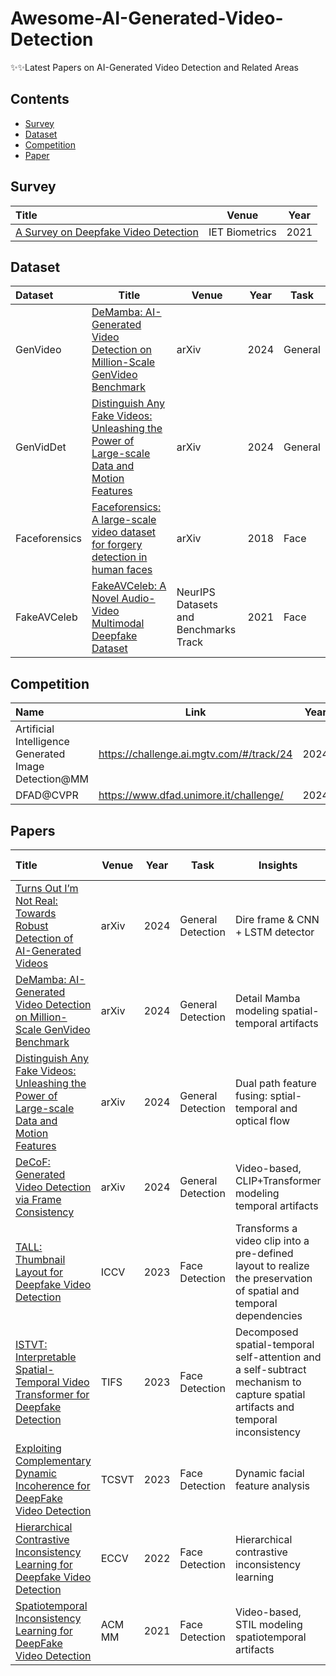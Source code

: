 # Awesome-AI-Generated-Video-Detection
✨✨Latest Papers on AI-Generated Video Detection and Related Areas

## Contents
- [Survey](#survey)
- [Dataset](#dataset)
- [Competition](#competition)
- [Paper](#papers)


## Survey
| Title                                                        | Venue       | Year |
| :----------------------------------------------------------- | ----------- | ---- |
|[A Survey on Deepfake Video Detection](https://ietresearch.onlinelibrary.wiley.com/doi/full/10.1049/bme2.12031) | IET Biometrics | 2021 

## Dataset
| Dataset|Title                                                        | Venue       | Year |       Task     |
| :--------------------------- | -------------------------------- | ----------- | ---- | -------------- |
| GenVideo| [DeMamba: AI-Generated Video Detection on Million-Scale GenVideo Benchmark](https://arxiv.org/abs/2405.19707)| arXiv | 2024 | General
| GenVidDet| [Distinguish Any Fake Videos: Unleashing the Power of Large-scale Data and Motion Features](https://arxiv.org/pdf/2405.15343)| arXiv | 2024 | General
| Faceforensics| [Faceforensics: A large-scale video dataset for forgery detection in human faces](https://arxiv.org/abs/1803.09179)| arXiv | 2018 | Face
| FakeAVCeleb | [FakeAVCeleb: A Novel Audio-Video Multimodal Deepfake Dataset](https://arxiv.org/abs/2108.05080)| NeurIPS Datasets and Benchmarks Track| 2021 | Face

## Competition
| Name|Link  | Year | 
| :--------------------------- | ------------- | ----------- | 
|Artificial Intelligence Generated Image Detection@MM|https://challenge.ai.mgtv.com/#/track/24| 2024
|DFAD@CVPR| https://www.dfad.unimore.it/challenge/| 2024


## Papers

| Title                                                        | Venue       | Year |       Task     |   Insights                       | Code if available                                                     |
| :----------------------------------------------------------- | ----------- | ---- | ---- |------------------------------------------------------------ | ---------------------------------------------------- |
| [Turns Out I’m Not Real: Towards Robust Detection of AI-Generated Videos](https://arxiv.org/pdf/2406.09601) | arXiv        | 2024 |   General Detection  | Dire frame & CNN + LSTM detector| N/A
| [DeMamba: AI-Generated Video Detection on Million-Scale GenVideo Benchmark](https://arxiv.org/abs/2405.19707) | arXiv        | 2024 |   General Detection  |Detail Mamba modeling spatial-temporal artifacts| [Code](https://github.com/chenhaoxing/DeMamba)
| [Distinguish Any Fake Videos: Unleashing the Power of Large-scale Data and Motion Features](https://arxiv.org/pdf/2405.15343) | arXiv   | 2024 |   General Detection  |Dual path feature fusing: sptial-temporal and optical flow| N/A
| [DeCoF: Generated Video Detection via Frame Consistency](https://arxiv.org/pdf/2402.02085) | arXiv        | 2024 |   General Detection  |Video-based, CLIP+Transformer modeling temporal artifacts| N/A 
| [TALL: Thumbnail Layout for Deepfake Video Detection](https://openaccess.thecvf.com/content/ICCV2023/papers/Xu_TALL_Thumbnail_Layout_for_Deepfake_Video_Detection_ICCV_2023_paper.pdf) | ICCV        | 2023 |   Face Detection  | Transforms a video clip into a pre-defined layout to realize the preservation of spatial and temporal dependencies| [Code](https://github.com/rainy-xu/TALL4Deepfake)
| [ISTVT: Interpretable Spatial-Temporal Video Transformer for Deepfake Detection](https://ieeexplore.ieee.org/abstract/document/10024806)| TIFS        | 2023 |   Face Detection  |Decomposed spatial-temporal self-attention and a self-subtract mechanism to capture spatial artifacts and temporal inconsistency| N/A 
| [Exploiting Complementary Dynamic Incoherence for DeepFake Video Detection](https://ieeexplore.ieee.org/abstract/document/10023530) | TCSVT | 2023 | Face Detection| Dynamic facial feature analysis |N/A
| [Hierarchical Contrastive Inconsistency Learning for Deepfake Video Detection](https://link.springer.com/chapter/10.1007/978-3-031-19775-8_35) | ECCV        | 2022 |   Face Detection  | Hierarchical contrastive inconsistency learning | N/A 
| [Spatiotemporal Inconsistency Learning for DeepFake Video Detection](https://arxiv.org/pdf/2109.01860) | ACM MM        | 2021 |   Face Detection  |Video-based, STIL modeling spatiotemporal artifacts| [Code](https://github.com/Tencent/TFace)

